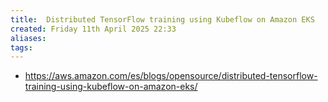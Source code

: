 ```yaml
---
title:  Distributed TensorFlow training using Kubeflow on Amazon EKS
created: Friday 11th April 2025 22:33
aliases: 
tags: 
---
```

- https://aws.amazon.com/es/blogs/opensource/distributed-tensorflow-training-using-kubeflow-on-amazon-eks/

